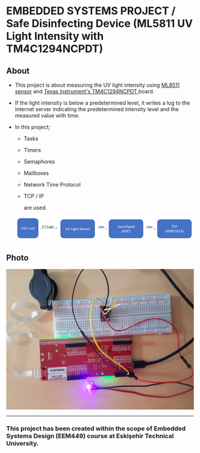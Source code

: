 # EMBEDDED SYSTEMS PROJECT / Safe Disinfecting Device (ML5811 UV Light Intensity with TM4C1294NCPDT)

## About

- This project is about  measuring the UV light intensity using [ML8511 sensor](https://cdn.sparkfun.com/datasheets/Sensors/LightImaging/ML8511_3-8-13.pdf "ML8511") and [Texas Instrument's TM4C1294NCPDT ](https://www.ti.com/product/TM4C1294NCPDT "TEXAS INSTRUMENTS") board.

- If the light intensity is below a predetermined level, it writes a log to the Internet server indicating the predetermined intensity level and the measured value with time. 

- In this project;

  - Tasks

  - Timers

  - Semaphores

  - Mailboxes

  - Network Time Protocol

  - TCP / IP 

    are used.
    
  <img src="Flowchart.png">

## Photo
  <p align="center">
  <img  width="504" height="378" src="Demonstration.jpg">
  </p>

------------------------------------------

### This project has been created within the scope of Embedded Systems Design (EEM449) course at Eskişehir Technical University.
